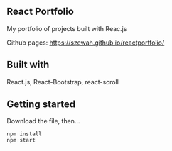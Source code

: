 ## React Portfolio
My portfolio of projects built with Reac.js

Github pages: https://szewah.github.io/reactportfolio/

## Built with
React.js, React-Bootstrap, react-scroll

## Getting started

Download the file, then...

```
npm install
npm start

```

